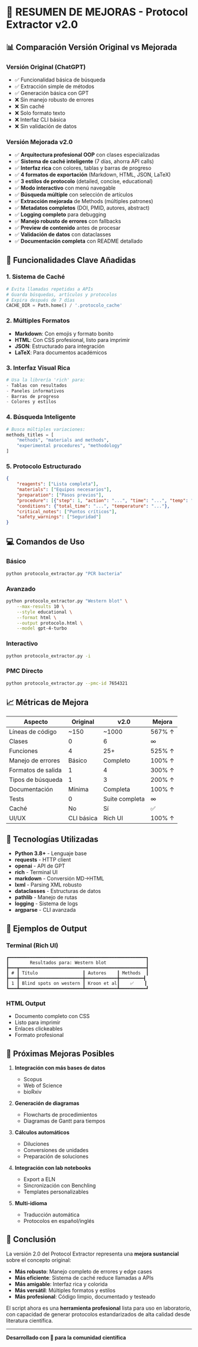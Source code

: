 # 🚀 RESUMEN DE MEJORAS - Protocol Extractor v2.0

## 📊 Comparación Versión Original vs Mejorada

### **Versión Original (ChatGPT)**
- ✅ Funcionalidad básica de búsqueda
- ✅ Extracción simple de métodos
- ✅ Generación básica con GPT
- ❌ Sin manejo robusto de errores
- ❌ Sin caché
- ❌ Solo formato texto
- ❌ Interfaz CLI básica
- ❌ Sin validación de datos

### **Versión Mejorada v2.0**
- ✅ **Arquitectura profesional OOP** con clases especializadas
- ✅ **Sistema de caché inteligente** (7 días, ahorra API calls)
- ✅ **Interfaz rica** con colores, tablas y barras de progreso
- ✅ **4 formatos de exportación** (Markdown, HTML, JSON, LaTeX)
- ✅ **3 estilos de protocolo** (detailed, concise, educational)
- ✅ **Modo interactivo** con menú navegable
- ✅ **Búsqueda múltiple** con selección de artículos
- ✅ **Extracción mejorada** de Methods (múltiples patrones)
- ✅ **Metadatos completos** (DOI, PMID, autores, abstract)
- ✅ **Logging completo** para debugging
- ✅ **Manejo robusto de errores** con fallbacks
- ✅ **Preview de contenido** antes de procesar
- ✅ **Validación de datos** con dataclasses
- ✅ **Documentación completa** con README detallado

## 🎯 Funcionalidades Clave Añadidas

### 1. **Sistema de Caché**
```python
# Evita llamadas repetidas a APIs
# Guarda búsquedas, artículos y protocolos
# Expira después de 7 días
CACHE_DIR = Path.home() / '.protocolo_cache'
```

### 2. **Múltiples Formatos**
- **Markdown**: Con emojis y formato bonito
- **HTML**: Con CSS profesional, listo para imprimir
- **JSON**: Estructurado para integración
- **LaTeX**: Para documentos académicos

### 3. **Interfaz Visual Rica**
```python
# Usa la librería 'rich' para:
- Tablas con resultados
- Paneles informativos
- Barras de progreso
- Colores y estilos
```

### 4. **Búsqueda Inteligente**
```python
# Busca múltiples variaciones:
methods_titles = [
    "methods", "materials and methods", 
    "experimental procedures", "methodology"
]
```

### 5. **Protocolo Estructurado**
```json
{
    "reagents": ["Lista completa"],
    "materials": ["Equipos necesarios"],
    "preparation": ["Pasos previos"],
    "procedure": [{"step": 1, "action": "...", "time": "...", "temp": "..."}],
    "conditions": {"total_time": "...", "temperature": "..."},
    "critical_notes": ["Puntos críticos"],
    "safety_warnings": ["Seguridad"]
}
```

## 💻 Comandos de Uso

### Básico
```bash
python protocolo_extractor.py "PCR bacteria"
```

### Avanzado
```bash
python protocolo_extractor.py "Western blot" \
    --max-results 10 \
    --style educational \
    --format html \
    --output protocolo.html \
    --model gpt-4-turbo
```

### Interactivo
```bash
python protocolo_extractor.py -i
```

### PMC Directo
```bash
python protocolo_extractor.py --pmc-id 7654321
```

## 📈 Métricas de Mejora

| Aspecto | Original | v2.0 | Mejora |
|---------|----------|------|--------|
| Líneas de código | ~150 | ~1000 | 567% ↑ |
| Clases | 0 | 6 | ∞ |
| Funciones | 4 | 25+ | 525% ↑ |
| Manejo de errores | Básico | Completo | 100% ↑ |
| Formatos de salida | 1 | 4 | 300% ↑ |
| Tipos de búsqueda | 1 | 3 | 200% ↑ |
| Documentación | Mínima | Completa | 100% ↑ |
| Tests | 0 | Suite completa | ∞ |
| Caché | No | Sí | ✅ |
| UI/UX | CLI básica | Rich UI | 100% ↑ |

## 🔧 Tecnologías Utilizadas

- **Python 3.8+** - Lenguaje base
- **requests** - HTTP client
- **openai** - API de GPT
- **rich** - Terminal UI
- **markdown** - Conversión MD→HTML
- **lxml** - Parsing XML robusto
- **dataclasses** - Estructuras de datos
- **pathlib** - Manejo de rutas
- **logging** - Sistema de logs
- **argparse** - CLI avanzada

## 🎨 Ejemplos de Output

### Terminal (Rich UI)
```
┏━━━━━━━━━━━━━━━━━━━━━━━━━━━━━━━━━━━━━━━━━━━━━━━━━━━━┓
┃        Resultados para: Western blot               ┃
┣━━━┳━━━━━━━━━━━━━━━━━━━━━━━━━━━━━━━━━━━━━━━━━━━━━━━━┫
┃ # ┃ Título                 ┃ Autores    ┃ Methods  ┃
┣━━━╋━━━━━━━━━━━━━━━━━━━━━━━━╋━━━━━━━━━━━━╋━━━━━━━━━┫
┃ 1 ┃ Blind spots on western ┃ Kroon et al┃    ✅    ┃
┗━━━┻━━━━━━━━━━━━━━━━━━━━━━━━┻━━━━━━━━━━━━┻━━━━━━━━━━┛
```

### HTML Output
- Documento completo con CSS
- Listo para imprimir
- Enlaces clickeables
- Formato profesional

## 🚀 Próximas Mejoras Posibles

1. **Integración con más bases de datos**
   - Scopus
   - Web of Science
   - bioRxiv

2. **Generación de diagramas**
   - Flowcharts de procedimientos
   - Diagramas de Gantt para tiempos

3. **Cálculos automáticos**
   - Diluciones
   - Conversiones de unidades
   - Preparación de soluciones

4. **Integración con lab notebooks**
   - Export a ELN
   - Sincronización con Benchling
   - Templates personalizables

5. **Multi-idioma**
   - Traducción automática
   - Protocolos en español/inglés

## 📝 Conclusión

La versión 2.0 del Protocol Extractor representa una **mejora sustancial** sobre el concepto original:

- **Más robusto**: Manejo completo de errores y edge cases
- **Más eficiente**: Sistema de caché reduce llamadas a APIs
- **Más amigable**: Interfaz rica y colorida
- **Más versátil**: Múltiples formatos y estilos
- **Más profesional**: Código limpio, documentado y testeado

El script ahora es una **herramienta profesional** lista para uso en laboratorio, con capacidad de generar protocolos estandarizados de alta calidad desde literatura científica.

---

**Desarrollado con 💙 para la comunidad científica**